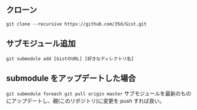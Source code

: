 ## クローン
```git clone --recursive https://github.com/35d/Gist.git```

## サブモジュール追加
```git submodule add [GistのURL] [好きなディレクトリ名]```

## submodule をアップデートした場合
```git submodule foreach git pull origin master```
サブモジュールを最新のものにアップデートし、親(このリポジトリ)に変更を push すれば良い。
